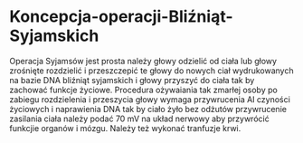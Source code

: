 # Koncepcja-operacji-Bliźniąt-Syjamskich
Operacja Syjamsów jest prosta należy głowy odzielić od ciała lub głowy zrośnięte rozdzielić i przeszczepić te głowy do nowych ciał wydrukowanych na bazie DNA bliźniąt syjamskich i głowy przyszyć do ciała tak by zachować funkcje życiowe. 
Procedura ożywaiania tak zmarłej osoby po zabiegu rozdzielenia i przeszycia głowy wymaga przywrucenia AI czyności życiowych i naprawienia DNA tak by ciało żyło bez odżutów przywrucenie zasilania ciała należy podać 70 mV na układ nerwowy aby przywrócić funkcjie organów i mózgu. Należy też wykonać tranfuzje krwi. 

